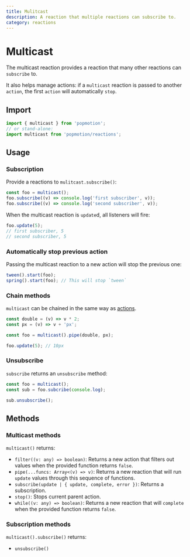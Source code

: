 ```yaml
---
title: Mulitcast
description: A reaction that multiple reactions can subscribe to.
category: reactions
---
```


# Multicast

The multicast reaction provides a reaction that many other reactions can `subscribe` to.

It also helps manage actions: if a `multicast` reaction is passed to another `action`, the first `action` will automatically `stop`.

## Import

```javascript
import { multicast } from 'popmotion';
// or stand-alone:
import multicast from 'popmotion/reactions';
```

## Usage

### Subscription

Provide a reactions to `mulitcast.subscribe()`:

```javascript
const foo = multicast();
foo.subscribe((v) => console.log('first subscriber', v));
foo.subscribe((v) => console.log('second subscriber', v));
```

When the multicast reaction is `update`d, all listeners will fire:

```javascript
foo.update(5);
// first subscriber, 5
// second subscriber, 5
```

### Automatically stop previous action

Passing the multicast reaction to a new action will stop the previous one:

```javascript
tween().start(foo);
spring().start(foo); // This will stop `tween`
```

### Chain methods

`multicast` can be chained in the same way as [actions](/api/action).

```javascript
const double = (v) => v * 2;
const px = (v) => v + 'px';

const foo = multicast().pipe(double, px);

foo.update(5); // 10px
```

### Unsubscribe

`subscribe` returns an `unsubscribe` method:

```javascript
const foo = multicast();
const sub = foo.subcribe(console.log);

sub.unsubscribe();
```

## Methods

### Multicast methods

`multicast()` returns:

- `filter((v: any) => boolean)`: Returns a new action that filters out values when the provided function returns `false`.
- `pipe(...funcs: Array<(v) => v)`: Returns a new reaction that will run `update` values through this sequence of functions.
- `subscribe(update | { update, complete, error })`: Returns a subscription.
- `stop()`: Stops current parent action.
- `while((v: any) => boolean)`: Returns a new reaction that will `complete` when the provided function returns `false`.

### Subscription methods

`multicast().subscribe()` returns:

- `unsubscribe()`
